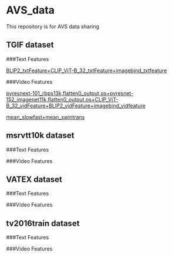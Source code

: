 # AVS_data
This repository is for AVS data sharing


## **TGIF dataset**

###Text Features

[BLIP2_txtFeature+CLIP_ViT-B_32_txtFeature+imagebind_txtfeature](https://portland-my.sharepoint.com/:u:/g/personal/jiaxinwu9-c_my_cityu_edu_hk/EQ2ZuHVWjWJGngtD3A22GYMBQBWoA4RzpNnTw8nXdK8n8Q?e=ya5URN)

###Video Features

[pyresnext-101_rbps13k,flatten0_output,os+pyresnet-152_imagenet11k,flatten0_output,os+CLIP_ViT-B_32_vidFeature+BLIP2_vidFeature+imagebind_vidfeature](https://portland-my.sharepoint.com/:u:/g/personal/jiaxinwu9-c_my_cityu_edu_hk/EekMtbBCYNdFndQFYfoiwmYBTn2J96MIdT6DfdUDkrobNA?e=ElfG8G)

[mean_slowfast+mean_swintrans](https://portland-my.sharepoint.com/:u:/g/personal/jiaxinwu9-c_my_cityu_edu_hk/EW-j-EEEmjpPi-6LGG_k4qEB361BwjMlSRvyD2NhUCxsHw?e=DWBmlg)


## **msrvtt10k dataset**

###Text Features

###Video Features



## **VATEX dataset**

###Text Features

###Video Features


## **tv2016train dataset**

###Text Features

###Video Features
